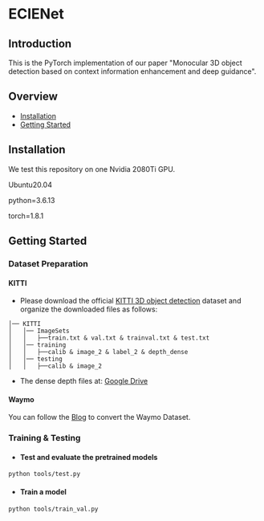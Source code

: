 # ECIENet

## Introduction

This is the PyTorch implementation of our paper "Monocular 3D object detection based on context information enhancement and deep guidance".


## Overview

- [Installation](#installation)
- [Getting Started](#getting-started)

## Installation

We test this repository on one Nvidia 2080Ti GPU.

Ubuntu20.04

python=3.6.13

torch=1.8.1


## Getting Started

### Dataset Preparation

#### KITTI
* Please download the official [KITTI 3D object detection](http://www.cvlibs.net/datasets/kitti/eval_object.php?obj_benchmark=3d) dataset and organize the downloaded files as follows:

```
│── KITTI
│   │── ImageSets
│   │   ├──train.txt & val.txt & trainval.txt & test.txt
│   │── training
│   │   ├──calib & image_2 & label_2 & depth_dense
│   │── testing
│   │   ├──calib & image_2

```
* The dense depth files at: [Google Drive](https://drive.google.com/file/d/1mlHtG8ZXLfjm0lSpUOXHulGF9fsthRtM/view?usp=sharing)

#### Waymo
You can follow the [Blog](https://blog.csdn.net/zltjohn/article/details/125010804) to convert the Waymo Dataset.


### Training & Testing

* #### Test and evaluate the pretrained models

```
python tools/test.py 
```
* #### Train a model

```
python tools/train_val.py
```
